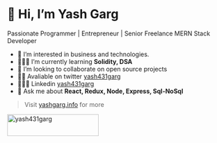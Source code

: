 <h1>👋 Hi, I’m Yash Garg</h1>
<h3=>Passionate Programmer | Entrepreneur | Senior Freelance MERN Stack Developer </h3>
 
- 👀 I’m interested in business and technologies.
- 👨🏼‍💻 I’m currently learning **Solidity, DSA**
- 🎒 I’m looking to collaborate on open source projects
- 🤞🏻 Avaliable on twitter [yash431garg](https://twitter.com/Yash431garg)
- 👨🏻‍💼 Linkedin [yash431garg](https://www.linkedin.com/in/yash431garg/)
- 💬 Ask me about **React, Redux, Node, Express, Sql-NoSql**
>Visit [yashgarg.info](http://www.yashgarg.info/) for more


<p><a href="https://www.buymeacoffee.com/yash431garg"> <img align="left" src="https://cdn.buymeacoffee.com/buttons/v2/default-yellow.png" height="50" width="210" alt="yash431garg" /></a></p><br><br>


